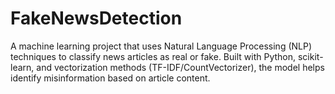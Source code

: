 # FakeNewsDetection
A machine learning project that uses Natural Language Processing (NLP) techniques to classify news articles as real or fake. Built with Python, scikit-learn, and vectorization methods (TF-IDF/CountVectorizer), the model helps identify misinformation based on article content.
